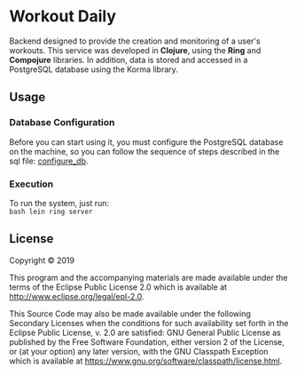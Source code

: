 # Workout Daily

Backend designed to provide the creation and monitoring of a user's workouts. This service was developed in **Clojure**, using the **Ring** and **Compojure** libraries. In addition, data is stored and accessed in a PostgreSQL database using the Korma library.

## Usage

### Database Configuration

Before you can start using it, you must configure the PostgreSQL database on the machine, so you can follow the sequence of steps described in the sql file: [configure_db](http://www.github.com/ThaynanAndrey/workout_daily/tree/master/src/workout_daily/config/database/configure_db.sql).

### Execution

To run the system, just run:   
    ```bash
        lein ring server
    ```

## License

Copyright © 2019

This program and the accompanying materials are made available under the
terms of the Eclipse Public License 2.0 which is available at
http://www.eclipse.org/legal/epl-2.0.

This Source Code may also be made available under the following Secondary
Licenses when the conditions for such availability set forth in the Eclipse
Public License, v. 2.0 are satisfied: GNU General Public License as published by
the Free Software Foundation, either version 2 of the License, or (at your
option) any later version, with the GNU Classpath Exception which is available
at https://www.gnu.org/software/classpath/license.html.
